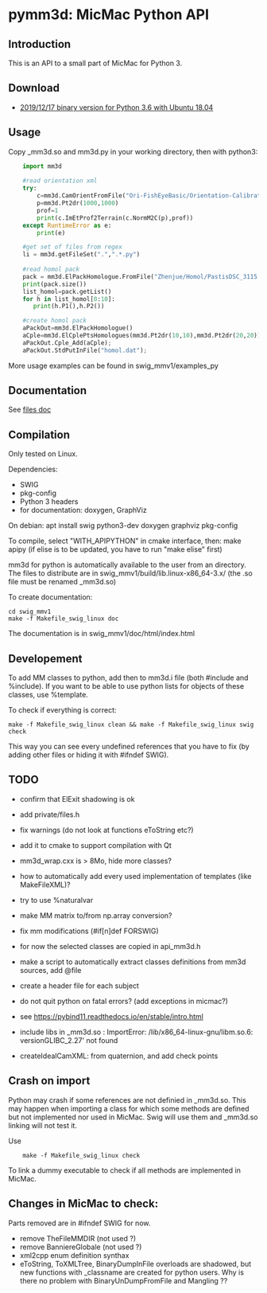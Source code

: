 pymm3d: MicMac Python API
=========================

Introduction
------------

This is an API to a small part of MicMac for Python 3.


Download
--------

  * [2019/12/17 binary version for Python 3.6 with Ubuntu 18.04](../../bin/swig_mmv1_20191217.tar.bz2)


Usage
-----

Copy _mm3d.so and mm3d.py in your working directory, then with python3:

```python
    import mm3d
    
    #read orientation xml
    try:
        c=mm3d.CamOrientFromFile("Ori-FishEyeBasic/Orientation-Calibration_geo_14_001_01_015000.thm.dng_G.tif.xml")
        p=mm3d.Pt2dr(1000,1000)
        prof=1
        print(c.ImEtProf2Terrain(c.NormM2C(p),prof))
    except RuntimeError as e:
        print(e)

    #get set of files from regex
    li = mm3d.getFileSet(".",".*.py")
    
    #read homol pack
    pack = mm3d.ElPackHomologue.FromFile("Zhenjue/Homol/PastisDSC_3115.JPG/DSC_3116.JPG.dat")
    print(pack.size())
    list_homol=pack.getList()
    for h in list_homol[0:10]:
       print(h.P1(),h.P2())

    #create homol pack
    aPackOut=mm3d.ElPackHomologue()
    aCple=mm3d.ElCplePtsHomologues(mm3d.Pt2dr(10,10),mm3d.Pt2dr(20,20));
    aPackOut.Cple_Add(aCple);
    aPackOut.StdPutInFile("homol.dat");
```

More usage examples can be found in swig_mmv1/examples_py

Documentation
-------------
See [files doc](files.html)


Compilation
-----------
Only tested on Linux.

Dependencies:
 - SWIG
 - pkg-config
 - Python 3 headers
 - for documentation: doxygen, GraphViz

On debian:
    apt install swig python3-dev doxygen graphviz pkg-config

To compile, select "WITH_APIPYTHON" in cmake interface, then:
    make apipy
(if elise is to be updated, you have to run "make elise" first)

mm3d for python is automatically available to the user from an directory.
The files to distribute are in swig_mmv1/build/lib.linux-x86_64-3.x/ (the .so file must be renamed _mm3d.so)

To create documentation:

    cd swig_mmv1
    make -f Makefile_swig_linux doc

The documentation is in swig_mmv1/doc/html/index.html


Developement
------------

To add MM classes to python, add then to mm3d.i file (both #include and %include).
If you want to be able to use python lists for objects of these classes, use %template.

To check if everything is correct:

    make -f Makefile_swig_linux clean && make -f Makefile_swig_linux swig check

This way you can see every undefined references that you have to fix (by adding other files or hiding it with #ifndef SWIG).


TODO
----
 * confirm that ElExit shadowing is ok
 * add private/files.h
 * fix warnings (do not look at functions eToString etc?)
 * add it to cmake to support compilation with Qt
 * mm3d_wrap.cxx is > 8Mo, hide more classes?
 * how to automatically add every used implementation of templates (like MakeFileXML)?
 * try to use %naturalvar
 * make MM matrix to/from np.array conversion?
 * fix mm modifications (#if[n]def FORSWIG)
 * for now the selected classes are copied in api_mm3d.h
 * make a script to automatically extract classes definitions from mm3d sources, add @file
 * create a header file for each subject
 * do not quit python on fatal errors? (add exceptions in micmac?)
 * see https://pybind11.readthedocs.io/en/stable/intro.html
 * include libs in _mm3d.so : ImportError: /lib/x86_64-linux-gnu/libm.so.6: versionGLIBC_2.27' not found

 * createIdealCamXML: from quaternion, and add check points

Crash on import
---------------
 Python may crash if some references are not definied in _mm3d.so.
 This may happen when importing a class for which some methods are defined but not implemented nor used in MicMac.
 Swig will use them and _mm3d.so linking will not test it.
 
 Use
```
    make -f Makefile_swig_linux check
```
 To link a dummy executable to check if all methods are implemented in MicMac.


Changes in MicMac to check:
---------------------------
Parts removed are in #ifndef SWIG for now.
 * remove TheFileMMDIR (not used ?)
 * remove BanniereGlobale (not used ?)
 * xml2cpp enum definition synthax
 * eToString, ToXMLTree, BinaryDumpInFile overloads are shadowed, but new functions with _classname are created for python users. Why is there no problem with BinaryUnDumpFromFile and Mangling ??

